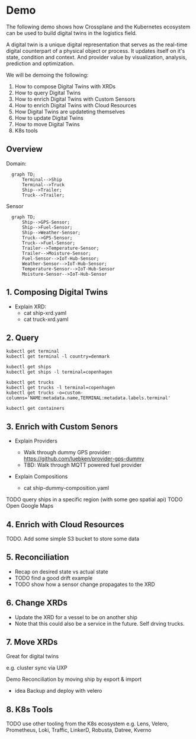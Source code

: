 # Demo

The following demo shows how Crossplane and the Kubernetes ecosystem can be used to build digital twins in the logistics field.

A digital twin is a unique digital representation that serves as the real-time digital counterpart of a physical object or process. It updates itself on it's state, condition and context. And provider value by visualization, analysis, prediction and optimization.

We will be demoing the following: 

1. How to compose Digital Twins with XRDs
2. How to query Digital Twins
3. How to enrich Digital Twins with Custom Sensors
4. How to enrich Digital Twins with Cloud Resources
5. How Digital Twins are updateting themselves
6. How to update Digital Twins
7. How to move Digital Twins
8. K8s tools

## Overview

Domain:
```mermaid
  graph TD;
      Terminal-->Ship
      Terminal-->Truck
      Ship-->Trailer;
      Truck-->Trailer;
```
Sensor
```mermaid
  graph TD;
      Ship-->GPS-Sensor;
      Ship-->Fuel-Sensor;
      Ship-->Weather-Sensor;
      Truck-->GPS-Sensor;
      Truck-->Fuel-Sensor;
      Trailer-->Temperature-Sensor;
      Trailer-->Moisture-Sensor;
      Fuel-Sensor-->IoT-Hub-Sensor;
      Weather-Sensor-->IoT-Hub-Sensor;
      Temperature-Sensor-->IoT-Hub-Sensor
      Moisture-Sensor-->IoT-Hub-Sensor
```

## 1. Composing Digital Twins
* Explain XRD:
  * cat ship-xrd.yaml
  * cat truck-xrd.yaml

## 2. Query
```
kubectl get terminal
kubectl get terminal -l country=denmark

kubectl get ships
kubectl get ships -l terminal=copenhagen

kubectl get trucks
kubectl get trucks -l terminal=copenhagen
kubectl get trucks -o=custom-columns='NAME:metadata.name,TERMINAL:metadata.labels.terminal'

kubectl get containers
```

## 3. Enrich with Custom Senors
* Explain Providers
  * Walk through dummy GPS provider: https://github.com/luebken/provider-gps-dummy
  * TBD: Walk through MQTT powered fuel provider

* Explain Compositions
  * cat ship-dummy-composition.yaml

TODO query ships in a specific region (with some geo spatial api)
TODO Open Google Maps

## 4. Enrich with Cloud Resources
TODO. Add some simple S3 bucket to store some data

## 5. Reconciliation
* Recap on desired state vs actual state
* TODO find a good drift example
* TODO show how a sensor change propagates to the XRD 

## 6. Change XRDs
* Update the XRD for a vessel to be on another ship
* Note that this could also be a service in the future. Self drving trucks.

## 7. Move XRDs
Great for digital twins

e.g. cluster sync via UXP 

Demo Reconciliation by moving ship by export & import


* idea Backup and deploy with velero

## 8. K8s Tools
TODO use other tooling from the K8s ecosystem e.g. Lens, Velero, Prometheus, Loki, Traffic, LinkerD, Robusta, Datree, Kverno

